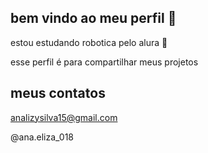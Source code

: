 ## bem vindo ao meu perfil 💋

estou estudando robotica pelo alura 🤖

esse perfil é para compartilhar meus projetos 

## meus contatos 

analizysilva15@gmail.com 

@ana.eliza_018
